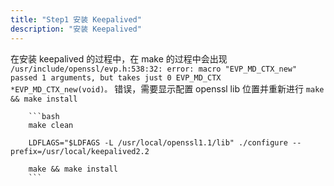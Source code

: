 ```yaml
---
title: "Step1 安装 Keepalived"
description: "安装 Keepalived"
---
```



在安装 keepalived 的过程中，在 make 的过程中会出现 `/usr/include/openssl/evp.h:538:32: error: macro "EVP_MD_CTX_new" passed 1 arguments, but takes just 0 EVP_MD_CTX    *EVP_MD_CTX_new(void)。` 错误，需要显示配置 openssl lib 位置并重新进行 `make && make install`

        ```bash
        make clean

        LDFLAGS="$LDFAGS -L /usr/local/openssl1.1/lib" ./configure --prefix=/usr/local/keepalived2.2

        make && make install
        ```